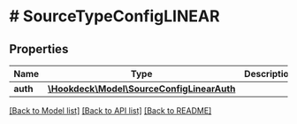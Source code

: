 # # SourceTypeConfigLINEAR

## Properties

Name | Type | Description | Notes
------------ | ------------- | ------------- | -------------
**auth** | [**\Hookdeck\Model\SourceConfigLinearAuth**](SourceConfigLinearAuth.md) |  | [optional]

[[Back to Model list]](../../README.md#models) [[Back to API list]](../../README.md#endpoints) [[Back to README]](../../README.md)

